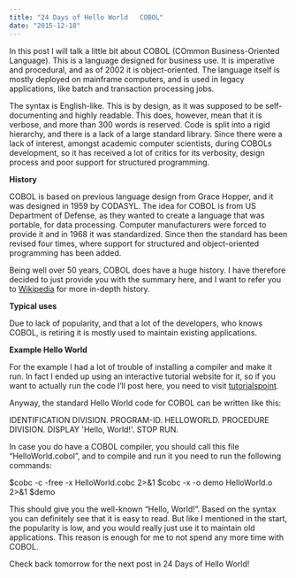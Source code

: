 ```yaml
---
title: "24 Days of Hello World   COBOL"
date: "2015-12-18"
---
```


In this post I will talk a little bit about COBOL (COmmon Business-Oriented Language). This is a language designed for business use. It is imperative and procedural, and as of 2002 it is object-oriented. The language itself is mostly deployed on mainframe computers, and is used in legacy applications, like batch and transaction processing jobs.

The syntax is English-like. This is by design, as it was supposed to be self-documenting and highly readable. This does, however, mean that it is verbose, and more than 300 words is reserved. Code is split into a rigid hierarchy, and there is a lack of a large standard library. Since there were a lack of interest, amongst academic computer scientists, during COBOLs development, so it has received a lot of critics for its verbosity, design process and poor support for structured programming.

**History**

COBOL is based on previous language design from Grace Hopper, and it was designed in 1959 by CODASYL. The idea for COBOL is from US Department of Defense, as they wanted to create a language that was portable, for data processing. Computer manufacturers were forced to provide it and in 1968 it was standardized. Since then the standard has been revised four times, where support for structured and object-oriented programming has been added.

Being well over 50 years, COBOL does have a huge history. I have therefore decided to just provide you with the summary here, and I want to refer you to [Wikipedia](https://en.wikipedia.org/wiki/COBOL#History_and_specification) for more in-depth history.

**Typical uses**

Due to lack of popularity, and that a lot of the developers, who knows COBOL, is retiring it is mostly used to maintain existing applications.

**Example Hello World**

For the example I had a lot of trouble of installing a compiler and make it run. In fact I ended up using an interactive tutorial website for it, so if you want to actually run the code I’ll post here, you need to visit [tutorialspoint](http://www.tutorialspoint.com/cobol/).

Anyway, the standard Hello World code for COBOL can be written like this:

IDENTIFICATION DIVISION. PROGRAM-ID. HELLOWORLD. PROCEDURE DIVISION. DISPLAY 'Hello, World!'. STOP RUN.

In case you do have a COBOL compiler, you should call this file “HelloWorld.cobol”, and to compile and run it you need to run the following commands:

$cobc -c -free -x HelloWorld.cobc 2>&1 $cobc -x -o demo HelloWorld.o 2>&1 $demo

This should give you the well-known “Hello, World!”. Based on the syntax you can definitely see that it is easy to read. But like I mentioned in the start, the popularity is low, and you would really just use it to maintain old applications. This reason is enough for me to not spend any more time with COBOL.

Check back tomorrow for the next post in 24 Days of Hello World!
